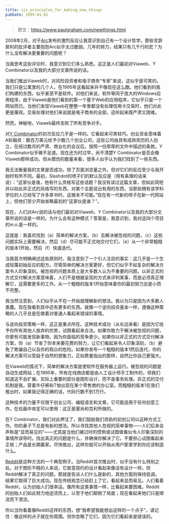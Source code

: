 ```yaml
---
title: six_principles_for_making_new_things
pubDate: 1995-01-01
---
```


> 原文：https://www.paulgraham.com/newthings.html 

            
2008年2月，对于[Arc](arc.html)发布的激烈反应让我意识到自己有一个设计哲学。那些言辞犀利的批评者主要抱怨Arc似乎太过脆弱。几年的努力，结果只有几千行的宏？为什么没有解决更重要的问题呢？

当我思考这些评论时，我意识到它们多么熟悉。这正是人们最初对Viaweb、Y Combinator以及我的大部分文章所说的话。

当我们推出Viaweb时，对风险投资者和电子商务“专家”来说，这似乎是可笑的。我们只是公寓里的几个人，在1995年这看起来并不像现在这么酷。他们看到的我们构建的东西，似乎甚至不是软件。对他们来说，软件等同于庞大的Windows应用程序。由于Viaweb是他们看到的第一个基于Web的应用程序，它似乎只是一个网站而已。当他们发现Viaweb在整整一年里都没有处理信用卡交易时，他们对此更是蔑视。交易处理对他们来说就是电子商务的全部。这听起来既严肃又困难。

然而，神秘地，Viaweb最终击败了所有竞争对手。

对[Y Combinator](http://ycombinator.com)的初次反应几乎是一样的。它看起来可笑轻巧。创业资金意味着A轮融资：数百万美元给予少数几个创业公司，这些公司由具有成熟资历的人创立，在经过数月的严肃、商业化的会议后，按照一份厚厚的文件中描述的条款。Y Combinator似乎微不足道。现在还为时过早，尚不清楚Y Combinator是否会像Viaweb那样成功，但从模仿的数量来看，很多人似乎认为我们找到了一些东西。

我无法衡量我的文章是否成功，除了页面浏览量之外，但对它们的反应至少与我开始时有所不同。最初，Slashdot的喷子们的默认反应是（用有条理的话来说）：“这家伙是谁，他有什么资格写这些话题？我没有读过这篇文章，但如此简短并以如此非正式的风格写的东西，对某个主题说出有用的东西，当那些拥有该学科学位的人已经写了许多厚书时，这根本不可能。”现在有一代新的喷子在新一代网站上，但他们至少开始省略最初的“这家伙是谁？”。

现在，人们对Arc说的话与他们最初对Viaweb、Y Combinator以及我的大部分文章所说的话是一样的。为什么会有这种模式？答案是，我意识到，我对这四个项目的m.o.是一样的。

这就是：我喜欢找到（a）简单的解决方案，（b）去解决被忽视的问题，（c）这些问题实际上需要解决，然后（d）尽可能不正式地交付它们，（e）从一个非常粗糙的版本1开始，然后（f）快速迭代。

当我首次明确阐述这些原则时，我注意到了一个引人注目的事实：这几乎是一个生成轻蔑初始反应的配方。尽管简单的解决方案更好，但它们似乎不如复杂的解决方案令人印象深刻。被忽视的问题本质上是大多数人认为不重要的问题。以非正式的方式交付解决方案意味着，人们不是根据呈现的方式来评判某事，而是必须真正理解它，这需要更多的工作。从一个粗糙的版本1开始意味着你的最初努力总是小而不完整。

我当然注意到，人们似乎从不在一开始就理解新的想法。我以为只是因为大多数人愚蠢。现在我看到其中还有更多的东西。就像一个逆向投资基金一样，遵循这种策略的人几乎总是在做着对普通人看起来错误的事情。

与逆向投资策略一样，这正是重点所在。这种技术成功（从长远来看）是因为它给予你所有其他人放弃的优势，试图看起来合法。如果你致力于解决被忽视的问题，你更有可能发现新事物，因为你面临的竞争更少。如果你以非正式的方式交付解决方案，你（a）节省了你本来要花费的努力，让它们看起来令人印象深刻，（b）避免了欺骗自己以及你的观众的危险。如果你发布一个粗糙的版本1然后迭代，你的解决方案可以受益于自然的想象力，正如费曼指出的那样，自然比你自己更强大。

在Viaweb的情况下，简单的解决方案是使软件在服务器上运行。被忽视的问题是自动生成网站；在1995年，所有在线商店都是由人工设计师手工制作的，但我们知道这不会扩展。实际上重要的部分是图形设计，而不是事务处理。非正式的交付机制是我，穿着牛仔裤和T恤出现在某个零售商的办公室。而粗糙的版本1在我们推出时，如果我记得正确的话，代码行数不到1万行。

这种技术的力量不仅限于创业公司、编程语言和文章，它可能适用于任何创意工作。在绘画中肯定可以使用：这正是塞尚和克利所做的。

在Y Combinator，我们对此押注了，我们鼓励我们资助的初创公司以这种方式工作。你的鼻子下总是有新的想法。所以寻找其他人忽视的简单事物——人们后来会声称是“显而易见的”——尤其是当他们被过时的惯例或试图做看似令人印象深刻的事情所误导时。找出真正的问题是什么，并确保你解决了它。不要担心试图看起来正规；产品是长期赢家。尽快推出，这样你就可以开始从用户那里学到你应该制造什么。

[Reddit](http://reddit.com)是这种方法的一个典型例子。当Reddit首次推出时，似乎没有什么特别之处。对于图形不精的人来说，它故意简约的设计看起来像没有设计一样。但Reddit解决了真正的问题，那就是告诉人们什么是新的，其他方面则保持低调。结果它取得了巨大成功。现在传统观念已经赶上了它，看起来显而易见。人们看着Reddit，认为创始人们很幸运。像所有这类事情一样，比看起来要困难。Reddit的创始人们如此努力地逆流而上，以至于他们颠倒了局面；现在看起来他们只是顺流而下漂流。

所以当你看着像Reddit这样的东西，想“我希望我能想出这样的一个点子”，请记住：像这样的点子就在你周围。但你忽略了它们，因为它们看起来是错误的。
